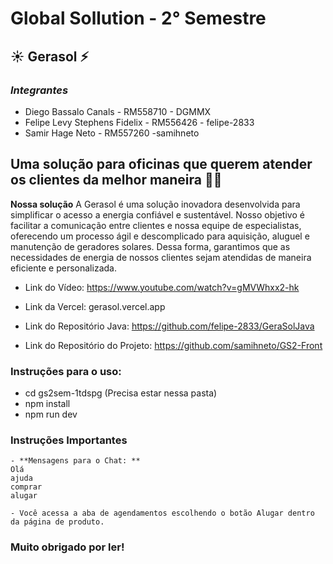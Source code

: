 
# Global Sollution - 2° Semestre

## ☀️ Gerasol ⚡
### _Integrantes_
- Diego Bassalo Canals - RM558710 - DGMMX
- Felipe Levy Stephens Fidelix - RM556426 - felipe-2833
- Samir Hage Neto - RM557260 -samihneto



## **Uma solução para oficinas que querem atender os clientes da melhor maneira** 👨‍🔧

**Nossa solução**
A Gerasol é uma solução inovadora desenvolvida para simplificar o acesso a energia confiável e sustentável. Nosso objetivo é facilitar a comunicação entre clientes e nossa equipe de especialistas, oferecendo um processo ágil e descomplicado para aquisição, aluguel e manutenção de geradores solares. Dessa forma, garantimos que as necessidades de energia de nossos clientes sejam atendidas de maneira eficiente e personalizada.

- Link do Vídeo:
https://www.youtube.com/watch?v=gMVWhxx2-hk

- Link da Vercel:
gerasol.vercel.app

- Link do Repositório Java:
https://github.com/felipe-2833/GeraSolJava

- Link do Repositório do Projeto:
https://github.com/samihneto/GS2-Front

### Instruções para o uso:
- cd gs2sem-1tdspg (Precisa estar nessa pasta)
- npm install
- npm run dev

### Instruções Importantes
    - **Mensagens para o Chat: **
    Olá
    ajuda
    comprar
    alugar

    - Você acessa a aba de agendamentos escolhendo o botão Alugar dentro da página de produto.


### Muito obrigado por ler!